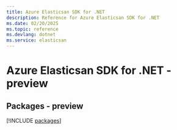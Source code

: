 ```yaml
---
title: Azure Elasticsan SDK for .NET
description: Reference for Azure Elasticsan SDK for .NET
ms.date: 02/20/2025
ms.topic: reference
ms.devlang: dotnet
ms.service: elasticsan
---
```

# Azure Elasticsan SDK for .NET - preview
## Packages - preview
[!INCLUDE [packages](elasticsan-index.md)]